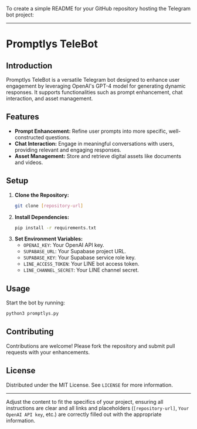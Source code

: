 To create a simple README for your GitHub repository hosting the Telegram bot project:

---

# Promptlys TeleBot

## Introduction
Promptlys TeleBot is a versatile Telegram bot designed to enhance user engagement by leveraging OpenAI's GPT-4 model for generating dynamic responses. It supports functionalities such as prompt enhancement, chat interaction, and asset management.

## Features
- **Prompt Enhancement:** Refine user prompts into more specific, well-constructed questions.
- **Chat Interaction:** Engage in meaningful conversations with users, providing relevant and engaging responses.
- **Asset Management:** Store and retrieve digital assets like documents and videos.

## Setup
1. **Clone the Repository:**
   ```bash
   git clone [repository-url]
   ```
2. **Install Dependencies:**
   ```bash
   pip install -r requirements.txt
   ```
3. **Set Environment Variables:**
   - `OPENAI_KEY`: Your OpenAI API key.
   - `SUPABASE_URL`: Your Supabase project URL.
   - `SUPABASE_KEY`: Your Supabase service role key.
   - `LINE_ACCESS_TOKEN`: Your LINE bot access token.
   - `LINE_CHANNEL_SECRET`: Your LINE channel secret.

## Usage
Start the bot by running:
```bash
python3 promptlys.py 
```

## Contributing
Contributions are welcome! Please fork the repository and submit pull requests with your enhancements.

## License
Distributed under the MIT License. See `LICENSE` for more information.

---

Adjust the content to fit the specifics of your project, ensuring all instructions are clear and all links and placeholders (`[repository-url]`, `Your OpenAI API key`, etc.) are correctly filled out with the appropriate information.

